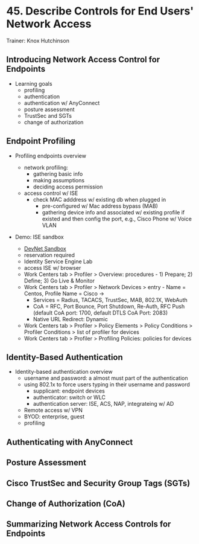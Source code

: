 # 45. Describe Controls for End Users' Network Access

Trainer: Knox Hutchinson


## Introducing Network Access Control for Endpoints

- Learning goals
  - profiling
  - authentication
  - authentication w/ AnyConnect
  - posture assessment
  - TrustSec and SGTs
  - change of authorization


## Endpoint Profiling

- Profiling endpoints overview
  - network profiling:
    - gathering basic info 
    - making assumptions
    - deciding access permission
  - access control w/ ISE
    - check MAC adddress w/ existing db when plugged in
      - pre-configured w/ Mac address bypass (MAB)
      - gathering device info and associated w/ existing profile if existed and then config the port, e.g., Cisco Phone w/ Voice VLAN
  

- Demo: ISE sandbox
  - [DevNet Sandbox](https://developer.cisco.com/sandbox.html)
  - reservation required
  - Identity Service Engine Lab
  - access ISE w/ browser
  - Work Centers tab > Profiler > Overview: procedures - 1) Prepare; 2) Define; 3) Go Live & Monitor
  - Work Centers tab > Profiler > Network Devices > entry - Name = Centos, Profile Name = Cisco ->
    - Services = Radius, TACACS, TrustSec, MAB, 802.1X, WebAuth
    - CoA = RFC, Port Bounce, Port Shutdown, Re-Auth, RFC Push (default CoA port: 1700, default DTLS CoA Port: 2083)
    - Native URL Redirect: Dynamic
  - Work Centers tab > Profiler > Policy Elements > Policy Conditions > Profiler Conditions > list of profiler for devices
  - Work Centers tab > Profiler > Profiling Policies: policies for devices


## Identity-Based Authentication

- Identity-based authentication overview
  - username and password: a almost must part of the authentication
  - using 802.1x to force users typing in their username and password
    - supplicant: endpoint devices
    - authenticator: switch or WLC
    - authentication server: ISE, ACS, NAP, integrateing w/ AD
  - Remote access w/ VPN
  - BYOD: enterprise, guest
  - profiling


## Authenticating with AnyConnect




## Posture Assessment




## Cisco TrustSec and Security Group Tags (SGTs)




## Change of Authorization (CoA)




## Summarizing Network Access Controls for Endpoints



